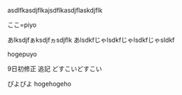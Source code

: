 asdlfkasdjflkajsdflkasdjflaskdjflk

ここ=piyo

あlksdjfぁksdjfヵsdjflk
あlsdkfじゃlsdkfじゃlsdkfじゃsldkf

hogepuyo

9日初修正
追記
どすこいどすこい

ぴよぴよ
hogehogeho
